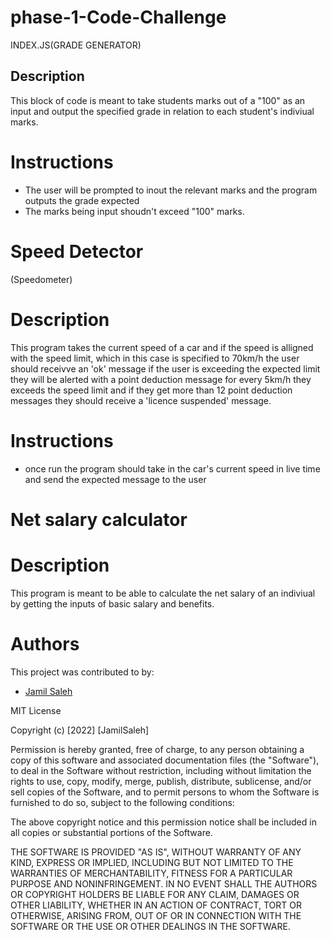 # phase-1-Code-Challenge
INDEX.JS(GRADE GENERATOR)

## Description
This block of code is meant to take students marks out of a "100" as an input and output the specified grade in relation to each student's indiviual marks.

# Instructions
- The user will be prompted to inout the relevant marks and the program outputs the grade expected 
- The marks being input shoudn't exceed "100" marks. 




# Speed Detector 
(Speedometer)

# Description 
This program takes the current speed of a car and if the speed is alligned with the speed limit, which in this case is specified to 70km/h the user should receivve an 'ok' message if the user is exceeding the expected limit they will be alerted with a point deduction message for every 5km/h they exceeds the speed limit and if they get more than 12 point deduction messages they should receive a 'licence suspended' message.

# Instructions 
- once run the program should take in the car's current speed in live time and send the expected message to the user 



# Net salary calculator 

# Description 
This program is meant to be able to calculate the net salary of an indiviual by getting the inputs of basic salary and benefits. 































# Authors
This project was contributed to by:
- [Jamil Saleh](https://github.com/jsalehmoringa/)


MIT License

Copyright (c) [2022] [JamilSaleh]

Permission is hereby granted, free of charge, to any person obtaining a copy
of this software and associated documentation files (the "Software"), to deal
in the Software without restriction, including without limitation the rights
to use, copy, modify, merge, publish, distribute, sublicense, and/or sell
copies of the Software, and to permit persons to whom the Software is
furnished to do so, subject to the following conditions:

The above copyright notice and this permission notice shall be included in all
copies or substantial portions of the Software.

THE SOFTWARE IS PROVIDED "AS IS", WITHOUT WARRANTY OF ANY KIND, EXPRESS OR
IMPLIED, INCLUDING BUT NOT LIMITED TO THE WARRANTIES OF MERCHANTABILITY,
FITNESS FOR A PARTICULAR PURPOSE AND NONINFRINGEMENT. IN NO EVENT SHALL THE
AUTHORS OR COPYRIGHT HOLDERS BE LIABLE FOR ANY CLAIM, DAMAGES OR OTHER
LIABILITY, WHETHER IN AN ACTION OF CONTRACT, TORT OR OTHERWISE, ARISING FROM,
OUT OF OR IN CONNECTION WITH THE SOFTWARE OR THE USE OR OTHER DEALINGS IN THE
SOFTWARE.